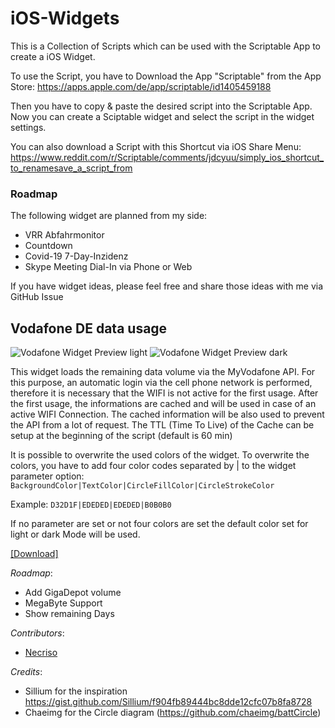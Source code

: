 # iOS-Widgets
This is a Collection of Scripts which can be used with the Scriptable App to create a iOS Widget.

To use the Script, you have to Download the App "Scriptable" from the App Store: https://apps.apple.com/de/app/scriptable/id1405459188

Then you have to copy & paste the desired script into the Scriptable App. Now you can create a Sciptable widget and select the script in the widget settings.

You can also download a Script with this Shortcut via iOS Share Menu: https://www.reddit.com/r/Scriptable/comments/jdcyuu/simply_ios_shortcut_to_renamesave_a_script_from

### Roadmap
The following widget are planned from my side:
* VRR Abfahrmonitor
* Countdown
* Covid-19 7-Day-Inzidenz
* Skype Meeting Dial-In via Phone or Web

If you have widget ideas, please feel free and share those ideas with me via GitHub Issue

## Vodafone DE data usage
![Vodafone Widget Preview light](https://raw.githubusercontent.com/ThisIsBenny/iOS-Widgets/main/VodafoneDE/previewLight.jpeg)
![Vodafone Widget Preview dark](https://raw.githubusercontent.com/ThisIsBenny/iOS-Widgets/main/VodafoneDE/previewDark.jpeg)

This widget loads the remaining data volume via the MyVodafone API. For this purpose, an automatic login via the cell phone network is performed, therefore it is necessary that the WIFI is not active for the first usage.
After the first usage, the informations are cached and will be used in case of an active WIFI Connection. The cached information will be also used to prevent the API from a lot of request. The TTL (Time To Live) of the Cache can be setup at the beginning of the script (default is 60 min)

It is possible to overwrite the used colors of the widget. To overwrite the colors, you have to add four color codes separated by | to the widget parameter option: `BackgroundColor|TextColor|CircleFillColor|CircleStrokeColor`

Example: `D32D1F|EDEDED|EDEDED|B0B0B0`

If no parameter are set or not four colors are set the default color set for light or dark Mode will be used.

[[Download]](https://raw.githubusercontent.com/ThisIsBenny/iOS-Widgets/main/VodafoneDE/VodafoneDE.js)

_Roadmap_:
* Add GigaDepot volume
* MegaByte Support
* Show remaining Days

_Contributors_:
* [Necriso](https://github.com/Necriso)

_Credits_:
* Sillium for the inspiration https://gist.github.com/Sillium/f904fb89444bc8dde12cfc07b8fa8728
* Chaeimg for the Circle diagram (https://github.com/chaeimg/battCircle)
